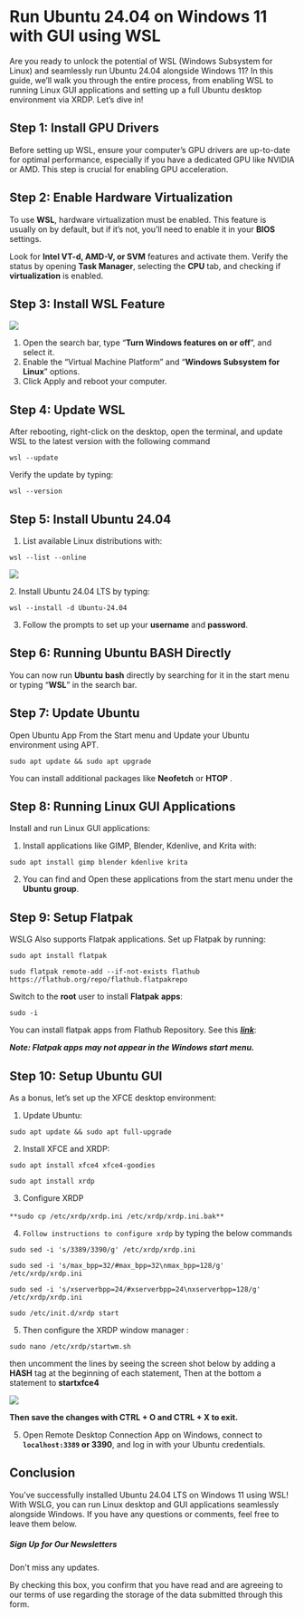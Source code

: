 # Run Ubuntu 24.04 on Windows 11 with GUI using WSL
Are you ready to unlock the potential of WSL (Windows Subsystem for Linux) and seamlessly run Ubuntu 24.04 alongside Windows 11? In this guide, we’ll walk you through the entire process, from enabling WSL to running Linux GUI applications and setting up a full Ubuntu desktop environment via XRDP. Let’s dive in!

**Step 1: Install GPU Drivers**
-------------------------------

Before setting up WSL, ensure your computer’s GPU drivers are up-to-date for optimal performance, especially if you have a dedicated GPU like NVIDIA or AMD. This step is crucial for enabling GPU acceleration.

**Step 2: Enable Hardware Virtualization**
------------------------------------------

To use **WSL**, hardware virtualization must be enabled. This feature is usually on by default, but if it’s not, you’ll need to enable it in your **BIOS** settings.

Look for **Intel VT-d, AMD-V, or SVM** features and activate them. Verify the status by opening **Task Manager**, selecting the **CPU** tab, and checking if **virtualization** is enabled.

**Step 3: Install WSL Feature**
-------------------------------

![](https://kskroyal.com/wp-content/uploads/2024/05/Turn-Windows-Features-On-Or-OFF-1024x796.jpg)

1.  Open the search bar, type “**Turn Windows features on or off**”, and select it.
2.  Enable the “Virtual Machine Platform” and “**Windows Subsystem for Linux**” options.
3.  Click Apply and reboot your computer.

**Step 4: Update WSL**
----------------------

After rebooting, right-click on the desktop, open the terminal, and update WSL to the latest version with the following command

```
wsl --update
```


Verify the update by typing:

```
wsl --version
```


**Step 5: Install Ubuntu 24.04**
--------------------------------

1.  List available Linux distributions with:

```
wsl --list --online
```


![](https://kskroyal.com/wp-content/uploads/2024/05/WSL-Online-1024x510.jpg)

2\. Install Ubuntu 24.04 LTS by typing:

```
wsl --install -d Ubuntu-24.04
```


3.  Follow the prompts to set up your **username** and **password**.

**Step 6: Running Ubuntu BASH Directly**
----------------------------------------

You can now run **Ubuntu** **bash** directly by searching for it in the start menu or typing “**WSL**” in the search bar.

**Step 7: Update Ubuntu**
-------------------------

Open Ubuntu App From the Start menu and Update your Ubuntu environment using APT.

```
sudo apt update && sudo apt upgrade
```


You can install additional packages like **Neofetch** or **HTOP** .

**Step 8: Running Linux GUI Applications**
------------------------------------------

Install and run Linux GUI applications:

1.  Install applications like GIMP, Blender, Kdenlive, and Krita with:

```
sudo apt install gimp blender kdenlive krita
```


2.  You can find and Open these applications from the start menu under the **Ubuntu** **group**.

**Step 9: Setup Flatpak**
-------------------------

WSLG Also supports Flatpak applications. Set up Flatpak by running:

```
sudo apt install flatpak 
```


```
sudo flatpak remote-add --if-not-exists flathub https://flathub.org/repo/flathub.flatpakrepo
```


Switch to the **root** user to install **Flatpak** **apps**:

```
sudo -i
```


You can install flatpak apps from Flathub Repository. See this **_[link](https://flathub.org/)_**:

**_Note: Flatpak apps may not appear in the Windows start menu._**

**Step 10: Setup Ubuntu GUI**
-----------------------------

As a bonus, let’s set up the XFCE desktop environment:

1.  Update Ubuntu:

```
sudo apt update && sudo apt full-upgrade
```


2.  Install XFCE and XRDP:

```
sudo apt install xfce4 xfce4-goodies 
```


```
sudo apt install xrdp
```


3.  Configure XRDP

`**sudo cp /etc/xrdp/xrdp.ini /etc/xrdp/xrdp.ini.bak**` 

4.  `Follow instructions to configure xrdp` by typing the below commands

```
sudo sed -i 's/3389/3390/g' /etc/xrdp/xrdp.ini
```


```
sudo sed -i 's/max_bpp=32/#max_bpp=32\nmax_bpp=128/g' /etc/xrdp/xrdp.ini
```


```
sudo sed -i 's/xserverbpp=24/#xserverbpp=24\nxserverbpp=128/g' /etc/xrdp/xrdp.ini
```


```
sudo /etc/init.d/xrdp start
```


5.  Then configure the XRDP window manager :

```
sudo nano /etc/xrdp/startwm.sh
```


then uncomment the lines by seeing the screen shot below by adding a **HASH** tag at the beginning of each statement, Then at the bottom a statement to **startxfce4**

![](https://kskroyal.com/wp-content/uploads/2024/05/WM--1024x426.jpg)

**Then save the changes with CTRL + O and CTRL + X to exit.**

5.  Open Remote Desktop Connection App on Windows, connect to **`localhost:3389` or 3390**, and log in with your Ubuntu credentials.

Conclusion
----------

You’ve successfully installed Ubuntu 24.04 LTS on Windows 11 using WSL! With WSLG, you can run Linux desktop and GUI applications seamlessly alongside Windows. If you have any questions or comments, feel free to leave them below.

##### Sign Up for Our Newsletters

Don't miss any updates.

By checking this box, you confirm that you have read and are agreeing to our terms of use regarding the storage of the data submitted through this form.
